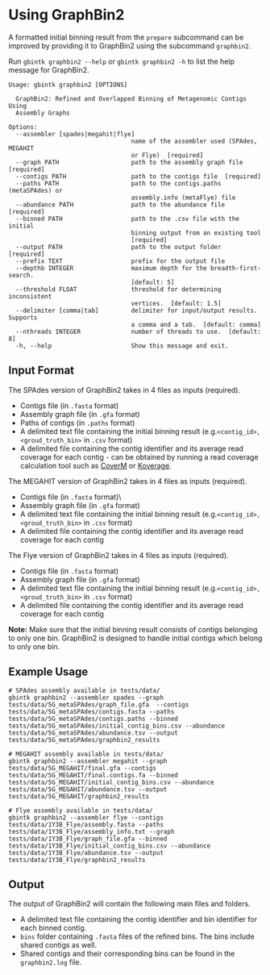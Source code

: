 # Using GraphBin2

A formatted initial binning result from the `prepare` subcommand can be improved by providing it to GraphBin2 using the subcommand `graphbin2`.

Run `gbintk graphbin2 --help` or `gbintk graphbin2 -h` to list the help message for GraphBin2.

```shell
Usage: gbintk graphbin2 [OPTIONS]

  GraphBin2: Refined and Overlapped Binning of Metagenomic Contigs Using
  Assembly Graphs

Options:
  --assembler [spades|megahit|flye]
                                  name of the assembler used (SPAdes, MEGAHIT
                                  or Flye)  [required]
  --graph PATH                    path to the assembly graph file  [required]
  --contigs PATH                  path to the contigs file  [required]
  --paths PATH                    path to the contigs.paths (metaSPAdes) or
                                  assembly.info (metaFlye) file
  --abundance PATH                path to the abundance file  [required]
  --binned PATH                   path to the .csv file with the initial
                                  binning output from an existing tool
                                  [required]
  --output PATH                   path to the output folder  [required]
  --prefix TEXT                   prefix for the output file
  --depthb INTEGER                maximum depth for the breadth-first-search.
                                  [default: 5]
  --threshold FLOAT               threshold for determining inconsistent
                                  vertices.  [default: 1.5]
  --delimiter [comma|tab]         delimiter for input/output results. Supports
                                  a comma and a tab.  [default: comma]
  --nthreads INTEGER              number of threads to use.  [default: 8]
  -h, --help                      Show this message and exit.
```


## Input Format

The SPAdes version of GraphBin2 takes in 4 files as inputs (required).

* Contigs file (in `.fasta` format)
* Assembly graph file (in `.gfa` format)
* Paths of contigs (in `.paths` format)
* A delimited text file containing the initial binning result (e.g.`<contig_id>,<groud_truth_bin>` in `.csv` format)
* A delimited file containing the contig identifier and its average read coverage for each contig - can be obtained by running a read coverage calculation tool such as [CoverM](https://github.com/wwood/CoverM) or [Koverage](https://github.com/beardymcjohnface/Koverage).

The MEGAHIT version of GraphBin2 takes in 4 files as inputs (required).

* Contigs file (in `.fasta` format)\
* Assembly graph file (in `.gfa` format)
* A delimited text file containing the initial binning result (e.g.`<contig_id>,<groud_truth_bin>` in `.csv` format)
* A delimited file containing the contig identifier and its average read coverage for each contig

The Flye version of GraphBin2 takes in 4 files as inputs (required).

* Contigs file (in `.fasta` format)
* Assembly graph file (in `.gfa` format)
* A delimited text file containing the initial binning result (e.g.`<contig_id>,<groud_truth_bin>` in `.csv` format)
* A delimited file containing the contig identifier and its average read coverage for each contig

**Note:** Make sure that the initial binning result consists of contigs belonging to only one bin. GraphBin2 is designed to handle initial contigs which belong to only one bin.


## Example Usage

```shell
# SPAdes assembly available in tests/data/
gbintk graphbin2 --assembler spades --graph tests/data/5G_metaSPAdes/graph_file.gfa  --contigs tests/data/5G_metaSPAdes/contigs.fasta --paths tests/data/5G_metaSPAdes/contigs.paths --binned tests/data/5G_metaSPAdes/initial_contig_bins.csv --abundance tests/data/5G_metaSPAdes/abundance.tsv --output tests/data/5G_metaSPAdes/graphbin2_results

# MEGAHIT assembly available in tests/data/
gbintk graphbin2 --assembler megahit --graph tests/data/5G_MEGAHIT/final.gfa --contigs tests/data/5G_MEGAHIT/final.contigs.fa --binned tests/data/5G_MEGAHIT/initial_contig_bins.csv --abundance tests/data/5G_MEGAHIT/abundance.tsv --output tests/data/5G_MEGAHIT/graphbin2_results

# Flye assembly available in tests/data/
gbintk graphbin2 --assembler flye --contigs tests/data/1Y3B_Flye/assembly.fasta --paths tests/data/1Y3B_Flye/assembly_info.txt --graph tests/data/1Y3B_Flye/graph_file.gfa --binned tests/data/1Y3B_Flye/initial_contig_bins.csv --abundance tests/data/1Y3B_Flye/abundance.tsv --output tests/data/1Y3B_Flye/graphbin2_results
```

## Output

The output of GraphBin2 will contain the following main files and folders.

* A delimited text file containing the contig identifier and bin identifier for each binned contig.
* `bins` folder containing `.fasta` files of the refined bins. The bins include shared contigs as well.
* Shared contigs and their corresponding bins can be found in the `graphbin2.log` file.